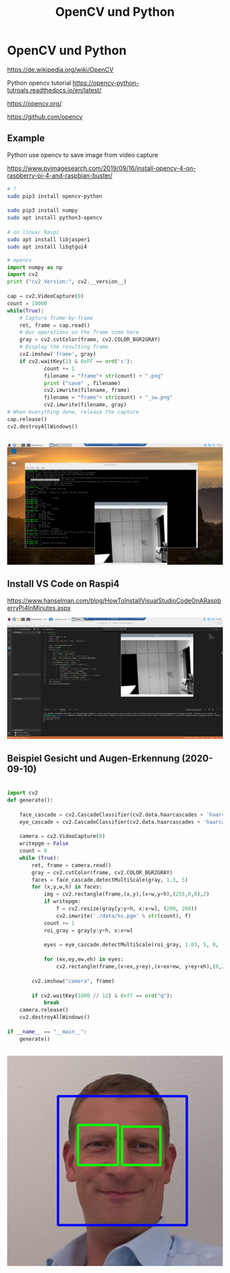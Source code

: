 ﻿---
layout: post
title: OpenCV und Python 
categories: [computer vision]
tags: [opencv, python, ml, video, image, manipulatition]
--- 

# OpenCV und Python  

<https://de.wikipedia.org/wiki/OpenCV> 

Python opencv tutorial <https://opencv-python-tutroals.readthedocs.io/en/latest/>

<https://opencv.org/>

<https://github.com/opencv>

## Example

Python use opencv to save image from video capture 

<https://www.pyimagesearch.com/2019/09/16/install-opencv-4-on-raspberry-pi-4-and-raspbian-buster/>

    
```bash
# ? 
sudo pip3 install opencv-python 

sudo pip3 install numpy 
sudo apt install python3-opencv

# on linux/ Raspi 
sudo apt install libjasper1
sudo apt install libqtgui4 
```


```python 
# opencv 
import numpy as np
import cv2
print ("cv2 Version:", cv2.__version__)

cap = cv2.VideoCapture(0)
count = 10000
while(True):
    # Capture frame-by-frame
    ret, frame = cap.read()
    # Our operations on the frame come here
    gray = cv2.cvtColor(frame, cv2.COLOR_BGR2GRAY)
    # Display the resulting frame
    cv2.imshow('frame', gray)
    if cv2.waitKey(1) & 0xFF == ord('s'):
            count += 1
            filename = "frame"+ str(count) + ".png"
            print ("save" , filename)
            cv2.imwrite(filename, frame)
            filename = "frame"+ str(count) + "_sw.png"
            cv2.imwrite(filename, gray)
# When everything done, release the capture
cap.release()
cv2.destroyAllWindows()



```

![2020 05 04 Raspbery Opencv Video Frame](/pic/2020-05-04-raspbery-opencv-video-frame.png)

## Install VS Code on Raspi4 

<https://www.hanselman.com/blog/HowToInstallVisualStudioCodeOnARaspberryPi4InMinutes.aspx>


![2020 05 04 Raspberry Pi VS Code Opencv Running in RDP](/pic/2020-05-04-raspberry-pi-vscode-opencv-running.png)


## Beispiel Gesicht und Augen-Erkennung (2020-09-10)

```python 

import cv2
def generate():
    
    face_cascade = cv2.CascadeClassifier(cv2.data.haarcascades + 'haarcascade_frontalface_default.xml')
    eye_cascade = cv2.CascadeClassifier(cv2.data.haarcascades + 'haarcascade_eye.xml')

    camera = cv2.VideoCapture(0)
    writepgm = False
    count = 0
    while (True):
        ret, frame = camera.read()
        gray = cv2.cvtColor(frame, cv2.COLOR_BGR2GRAY)
        faces = face_cascade.detectMultiScale(gray, 1.3, 5)
        for (x,y,w,h) in faces:
            img = cv2.rectangle(frame,(x,y),(x+w,y+h),(255,0,0),2)
            if writepgm:
                f = cv2.resize(gray[y:y+h, x:x+w], (200, 200))
                cv2.imwrite('./data/%s.pgm' % str(count), f)
            count += 1
            roi_gray = gray[y:y+h, x:x+w] 
            
            eyes = eye_cascade.detectMultiScale(roi_gray, 1.03, 5, 0, (40,40))
            
            for (ex,ey,ew,eh) in eyes:
                cv2.rectangle(frame,(x+ex,y+ey),(x+ex+ew, y+ey+eh),(0,255,0),2)
        
        cv2.imshow("camera", frame)
        
        if cv2.waitKey(1000 // 12) & 0xff == ord("q"):
            break
    camera.release()
    cv2.destroyAllWindows()

if __name__ == "__main__":
    generate()



```

![2020 09 10 Face Eye Recognition Opencv4 Python3](../pic/2020_09_10_face_eye_recognition_opencv4_python3.png)


